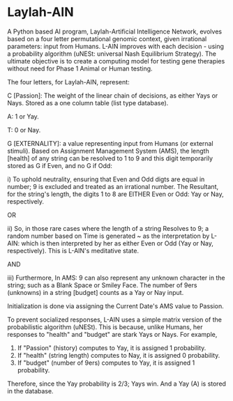 # Laylah-AIN
A Python based AI program, Laylah-Artificial Intelligence Network, evolves based on a four letter permutational genomic context, given irrational parameters: input from Humans. L-AIN improves with each decision - using a probability algorithm (uNESt: universal Nash Equilibrium Strategy). The ultimate objective is to create a computing model for testing gene therapies without need for Phase 1 Animal or Human testing.

The four letters, for Laylah-AIN, represent:

C [Passion]: The weight of the linear chain of decisions, as either Yays or Nays. Stored as a one column table (list type database).

A: 1 or Yay. 

T: 0 or Nay.

G [EXTERNALITY]: a value representing input from Humans (or external stimuli). Based on Assignment Management System (AMS), the length [health] of any string can be resolved to 1 to 9 and this digit temporarily stored as G if Even, and no G if Odd:

i) To uphold neutrality, ensuring that Even and Odd digts are equal in number; 9 is excluded and treated as an irrational number. The Resultant, for the string's length, the digits 1 to 8 are EITHER Even or Odd: Yay or Nay, respectively. 

OR

ii) So, in those rare cases where the length of a string Resolves to 9; a random number based on Time is generated ~ as the interpretation by L-AIN: which is then interpreted by her as either Even or Odd (Yay or Nay, respectively). This is L-AIN's meditative state.

AND

iii) Furthermore, In AMS: 9 can also represent any unknown character in the string; such as a Blank Space or Smiley Face. The number of 9ers (unknowns) in a string [budget] counts as a Yay or Nay input.

Initialization is done via assigning the Current Date's AMS value to Passion.

To prevent socialized responses, L-AIN uses a simple matrix version of the probabilistic algorithm (uNESt). This is because, unlike Humans, her responses to "health" and "budget" are stark Yays or Nays. For example,

1. If "Passion" (history) computes to Yay, it is assigned 1 probability.
2. If "health" (string length) computes to Nay, it is assigned 0 probability.
3. If "budget" (number of 9ers) computes to Yay, it is assigned 1 probability.

Therefore, since the Yay probability is 2/3; Yays win. And a Yay (A) is stored in the database.



 
